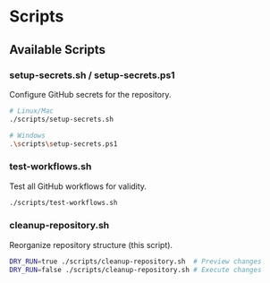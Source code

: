 # Scripts

## Available Scripts

### setup-secrets.sh / setup-secrets.ps1
Configure GitHub secrets for the repository.

```bash
# Linux/Mac
./scripts/setup-secrets.sh

# Windows
.\scripts\setup-secrets.ps1
```

### test-workflows.sh
Test all GitHub workflows for validity.

```bash
./scripts/test-workflows.sh
```

### cleanup-repository.sh
Reorganize repository structure (this script).

```bash
DRY_RUN=true ./scripts/cleanup-repository.sh  # Preview changes
DRY_RUN=false ./scripts/cleanup-repository.sh # Execute changes
```
